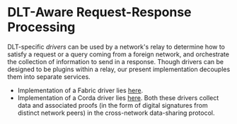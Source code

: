 <!--
 Copyright IBM Corp. All Rights Reserved.

 SPDX-License-Identifier: CC-BY-4.0
 -->
# DLT-Aware Request-Response Processing

DLT-specific _drivers_ can be used by a network's relay to determine how to satisfy a request or a query coming from a foreign network, and orchestrate the collection of information to send in a response. Though drivers can be designed to be plugins within a relay, our present implementation decouples them into separate services.
- Implementation of a Fabric driver lies [here](./fabric-driver).
- Implementation of a Corda driver lies [here](./corda-driver).
Both these drivers collect data and associated proofs (in the form of digital signatures from distinct network peers) in the cross-network data-sharing protocol.
